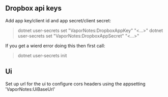 ﻿## Dropbox api keys
Add app key/client id and app secret/client secret:
> dotnet user-secrets set "VaporNotes:DropboxAppKey" "<...>"
> dotnet user-secrets set "VaporNotes:DropboxAppSecret" "<...>"

If you get a wierd error doing this then first call:
> dotnet user-secrets init

## Ui
Set up url for the ui to configure cors headers using the appsetting 'VaporNotes:UiBaseUrl'

